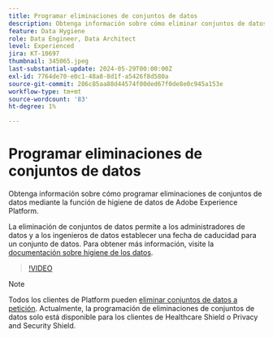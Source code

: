 ```yaml
---
title: Programar eliminaciones de conjuntos de datos
description: Obtenga información sobre cómo eliminar conjuntos de datos mediante la función de higiene de datos de Adobe Experience Platform.
feature: Data Hygiene
role: Data Engineer, Data Architect
level: Experienced
jira: KT-10697
thumbnail: 345065.jpeg
last-substantial-update: 2024-05-29T00:00:00Z
exl-id: 7764de70-e0c1-48a8-8d1f-a5426f8d580a
source-git-commit: 286c85aa88d44574f00ded67f0de8e0c945a153e
workflow-type: tm+mt
source-wordcount: '83'
ht-degree: 1%

---
```


# Programar eliminaciones de conjuntos de datos

Obtenga información sobre cómo programar eliminaciones de conjuntos de datos mediante la función de higiene de datos de Adobe Experience Platform.

La eliminación de conjuntos de datos permite a los administradores de datos y a los ingenieros de datos establecer una fecha de caducidad para un conjunto de datos. Para obtener más información, visite la [documentación sobre higiene de los datos](https://experienceleague.adobe.com/docs/experience-platform/hygiene/home.html?lang=es).


>[!VIDEO](https://video.tv.adobe.com/v/345065?learn=on&enablevpops)

>[!NOTE]
>
> Todos los clientes de Platform pueden [eliminar conjuntos de datos a petición](https://experienceleague.adobe.com/docs/experience-platform/catalog/datasets/user-guide.html?lang=es#delete). Actualmente, la programación de eliminaciones de conjuntos de datos solo está disponible para los clientes de Healthcare Shield o Privacy and Security Shield.
